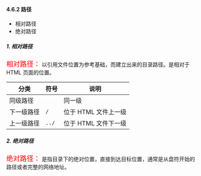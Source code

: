 #### 4.6.2 路径

- 相对路径
- 绝对路径

##### 1. 相对路径

<font color=red size=4>相对路径：</font> 以引用文件位置为参考基础，而建立出来的目录路径。是相对于 HTML 页面的位置。

| 分类       | 符号  | 说明                 |
| ---------- | ----- | -------------------- |
| 同级路径   |       | 同一级               |
| 下一级路径 | `/`   | 位于 HTML 文件上一级 |
| 上一级路径 | `../` | 位于 HTML 文件下一级 |

##### 2. 绝对路径

<font color=red size=4>绝对路径：</font> 是指目录下的绝对位置，直接到达目标位置，通常是从盘符开始的路径或者完整的网络地址。
